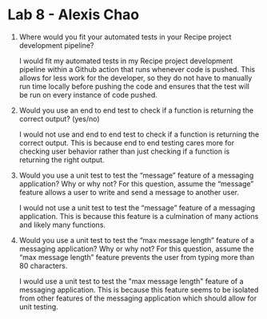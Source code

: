 # Lab 8 - Alexis Chao

1) Where would you fit your automated tests in your Recipe project development pipeline?
    
    I would fit my automated tests in my Recipe project development pipeline within a Github action that runs whenever code is pushed. This allows for less work for the developer, so they do not have to manually run time locally before pushing the code and ensures that the test will be run on every instance of code pushed.

2) Would you use an end to end test to check if a function is returning the correct output? (yes/no)

    I would not use and end to end test to check if a function is returning the correct output. This is because end to end testing cares more for checking user behavior rather than just checking if a function is returning the right output. 

3) Would you use a unit test to test the “message” feature of a messaging application? Why or why not? For this question, assume the “message” feature allows a user to write and send a message to another user.

    I would not use a unit test to test the “message” feature of a messaging application. This is because this feature is a culmination of many actions and likely many functions. 

4) Would you use a unit test to test the “max message length” feature of a messaging application? Why or why not? For this question, assume the “max message length” feature prevents the user from typing more than 80 characters.

    I would use a unit test to test the "max message length" feature of a messaging application. This is because this feature seems to be isolated from other features of the messaging application which should allow for unit testing.